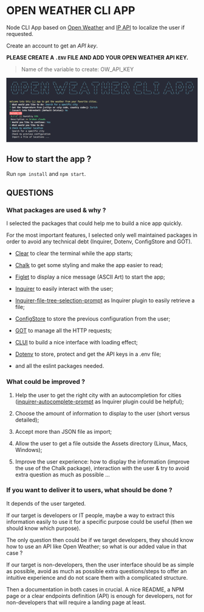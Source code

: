 # OPEN WEATHER CLI APP

Node CLI App based on [Open Weather](https://openweathermap.org/) and [IP API](https://ip-api.com/) to localize the user if requested. 

Create an account to get an *API key*.

**PLEASE CREATE A `.ENV` FILE AND ADD YOUR OPEN WEATHER API KEY.**
> Name of the variable to create: OW_API_KEY

![Open Weather CLI App](./assets/openWeatherCLIapp.png)

## How to start the app ?

Run `npm install` and `npm start`.

## QUESTIONS 
### What packages are used & why ?

I selected the packages that could help me to build a nice app quickly. 

For the most important features, I selected only well maintained packages in order to avoid any technical debt (Inquirer, Dotenv, ConfigStore and GOT).

* [Clear](https://www.npmjs.com/package/clear) to clear the terminal while the app starts;

* [Chalk](https://www.npmjs.com/package/chalk) to get some styling and make the app easier to read;

* [Figlet](https://www.npmjs.com/package/figlet) to display a nice message (ASCII Art) to start the app;

* [Inquirer](https://www.npmjs.com/package/inquirer) to easily interact with the user;

* [Inquirer-file-tree-selection-prompt](https://www.npmjs.com/package/inquirer-file-tree-selection-prompt) as Inquirer plugin to easily retrieve a file;

* [ConfigStore](https://www.npmjs.com/package/configstore) to store the previous configuration from the user;

* [GOT](https://github.com/sindresorhus/got) to manage all the HTTP requests;

* [CLUI](https://www.npmjs.com/package/clui) to build a nice interface with loading effect;

* [Dotenv](https://www.npmjs.com/package/dotenv) to store, protect and get the API keys in a .env file;

* and all the eslint packages needed.

### What could be improved ?

1. Help the user to get the right city with an autocompletion for cities ([inquirer-autocomplete-prompt](https://github.com/mokkabonna/inquirer-autocomplete-prompt) as Inquirer plugin could be helpful);

2. Choose the amount of information to display to the user (short versus detailed);

3. Accept more than JSON file as import;

4. Allow the user to get a file outside the Assets directory (Linux, Macs, Windows);

5. Improve the user experience: how to display the information (improve the use of the Chalk package), interaction with the user & try to avoid extra question as much as possible ...


### If you want to deliver it to users, what should be done ?

It depends of the user targeted. 

If our target is developers or IT people, maybe a way to extract this information easily to use it for a specific purpose could be useful (then we should know which purpose).

The only question then could be if we target developers, they should know how to use an API like Open Weather; so what is our added value in that case ?

If our target is non-developers, then the user interface should be as simple as possible, avoid as much as possible extra questions/steps to offer an intuitive experience and do not scare them with a complicated structure.

Then a documentation in both cases in crucial. A nice README, a NPM page or a clear endpoints definition (API) is enough for developers, not for non-developers that will require a landing page at least.